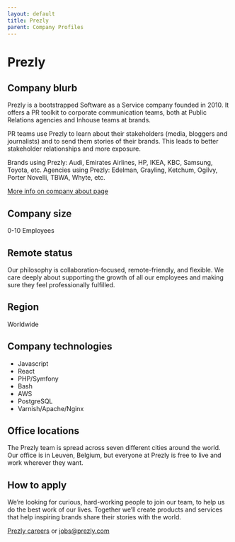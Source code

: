 ```yaml
---
layout: default
title: Prezly
parent: Company Profiles
---
```


# Prezly

## Company blurb

Prezly is a bootstrapped Software as a Service company founded in 2010. It offers a PR toolkit to corporate communication teams, both at Public Relations agencies and Inhouse teams at brands.

PR teams use Prezly to learn about their stakeholders (media, bloggers and journalists) and to send them stories of their brands. This leads to better stakeholder relationships and more exposure.

Brands using Prezly: Audi, Emirates Airlines, HP, IKEA, KBC, Samsung, Toyota, etc.
Agencies using Prezly: Edelman, Grayling, Ketchum, Ogilvy, Porter Novelli, TBWA, Whyte, etc.

[More info on company about page](https://www.prezly.com/about)

## Company size

0-10 Employees

## Remote status

Our philosophy is collaboration-focused, remote-friendly, and flexible. We care deeply about supporting the growth of all our employees and making sure they feel professionally fulfilled.

## Region

Worldwide

## Company technologies

- Javascript
- React
- PHP/Symfony
- Bash
- AWS
- PostgreSQL
- Varnish/Apache/Nginx

## Office locations

The Prezly team is spread across seven different cities around the world. Our office is in Leuven, Belgium, but everyone at Prezly is free to live and work wherever they want.

## How to apply

We’re looking for curious, hard-working people to join our team, to help us do the best work of our lives. Together we’ll create products and services that help inspiring brands share their stories with the world.

[Prezly careers](https://www.prezly.com/careers) or [jobs@prezly.com](mailto:jobs@prezly.com)
